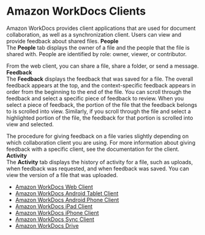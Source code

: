 # Amazon WorkDocs Clients<a name="client_help"></a>

Amazon WorkDocs provides client applications that are used for document collaboration, as well as a synchronization client\. Users can view and provide feedback about shared files\.
<a name="client_people"></a>
**People**  
The **People** tab displays the owner of a file and the people that the file is shared with\. People are identified by role: owner, viewer, or contributor\.

From the web client, you can share a file, share a folder, or send a message\.
<a name="client_feedback"></a>
**Feedback**  
The **Feedback** displays the feedback that was saved for a file\. The overall feedback appears at the top, and the context\-specific feedback appears in order from the beginning to the end of the file\. You can scroll through the feedback and select a specific piece of feedback to review\. When you select a piece of feedback, the portion of the file that the feedback belongs to is scrolled into view\. Similarly, if you scroll through the file and select a highlighted portion of the file, the feedback for that portion is scrolled into view and selected\.

The procedure for giving feedback on a file varies slightly depending on which collaboration client you are using\. For more information about giving feedback with a specific client, see the documentation for the client\.
<a name="client_activity"></a>
**Activity**  
The **Activity** tab displays the history of activity for a file, such as uploads, when feedback was requested, and when feedback was saved\. You can view the version of a file that was uploaded\.


+ [Amazon WorkDocs Web Client](web_client_help.md)
+ [Amazon WorkDocs Android Tablet Client](android_client_help.md)
+ [Amazon WorkDocs Android Phone Client](android_phone_client_help.md)
+ [Amazon WorkDocs iPad Client](ipad_client_help.md)
+ [Amazon WorkDocs iPhone Client](iphone_client_help.md)
+ [Amazon WorkDocs Sync Client](sync_client_help.md)
+ [Amazon WorkDocs Drive](workdocs_drive_help.md)